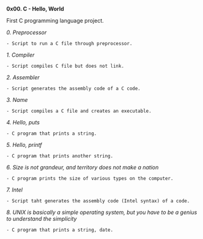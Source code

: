 **0x00. C - Hello, World**

First C programming language project.


*0. Preprocessor*

	- Script to run a C file through preprocessor.

*1. Compiler*

	- Script compiles C file but does not link.

*2. Assembler*

	- Script generates the assembly code of a C code.

*3. Name*

	- Script compiles a C file and creates an executable.

*4. Hello, puts*

	- C program that prints a string.

*5. Hello, printf*

	- C program that prints another string.

*6. Size is not grandeur, and territory does not make a nation*

	- C program prints the size of various types on the computer.

*7. Intel*

	- Script taht generates the assembly code (Intel syntax) of a code.

*8. UNIX is basically a simple operating system, but you have to be a genius to understand the simplicity*

	- C program that prints a string, date.
